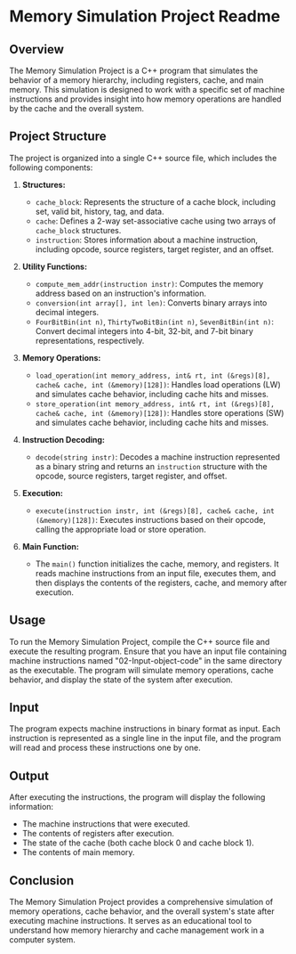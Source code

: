 # Memory Simulation Project Readme

## Overview

The Memory Simulation Project is a C++ program that simulates the behavior of a memory hierarchy, including registers, cache, and main memory. This simulation is designed to work with a specific set of machine instructions and provides insight into how memory operations are handled by the cache and the overall system.

## Project Structure

The project is organized into a single C++ source file, which includes the following components:

1. **Structures:**
   - `cache_block`: Represents the structure of a cache block, including set, valid bit, history, tag, and data.
   - `cache`: Defines a 2-way set-associative cache using two arrays of `cache_block` structures.
   - `instruction`: Stores information about a machine instruction, including opcode, source registers, target register, and an offset.

2. **Utility Functions:**
   - `compute_mem_addr(instruction instr)`: Computes the memory address based on an instruction's information.
   - `conversion(int array[], int len)`: Converts binary arrays into decimal integers.
   - `FourBitBin(int n)`, `ThirtyTwoBitBin(int n)`, `SevenBitBin(int n)`: Convert decimal integers into 4-bit, 32-bit, and 7-bit binary representations, respectively.

3. **Memory Operations:**
   - `load_operation(int memory_address, int& rt, int (&regs)[8], cache& cache, int (&memory)[128])`: Handles load operations (LW) and simulates cache behavior, including cache hits and misses.
   - `store_operation(int memory_address, int& rt, int (&regs)[8], cache& cache, int (&memory)[128])`: Handles store operations (SW) and simulates cache behavior, including cache hits and misses.

4. **Instruction Decoding:**
   - `decode(string instr)`: Decodes a machine instruction represented as a binary string and returns an `instruction` structure with the opcode, source registers, target register, and offset.

5. **Execution:**
   - `execute(instruction instr, int (&regs)[8], cache& cache, int (&memory)[128])`: Executes instructions based on their opcode, calling the appropriate load or store operation.

6. **Main Function:**
   - The `main()` function initializes the cache, memory, and registers. It reads machine instructions from an input file, executes them, and then displays the contents of the registers, cache, and memory after execution.

## Usage

To run the Memory Simulation Project, compile the C++ source file and execute the resulting program. Ensure that you have an input file containing machine instructions named "02-Input-object-code" in the same directory as the executable. The program will simulate memory operations, cache behavior, and display the state of the system after execution.

## Input

The program expects machine instructions in binary format as input. Each instruction is represented as a single line in the input file, and the program will read and process these instructions one by one.

## Output

After executing the instructions, the program will display the following information:

- The machine instructions that were executed.
- The contents of registers after execution.
- The state of the cache (both cache block 0 and cache block 1).
- The contents of main memory.

## Conclusion

The Memory Simulation Project provides a comprehensive simulation of memory operations, cache behavior, and the overall system's state after executing machine instructions. It serves as an educational tool to understand how memory hierarchy and cache management work in a computer system.
